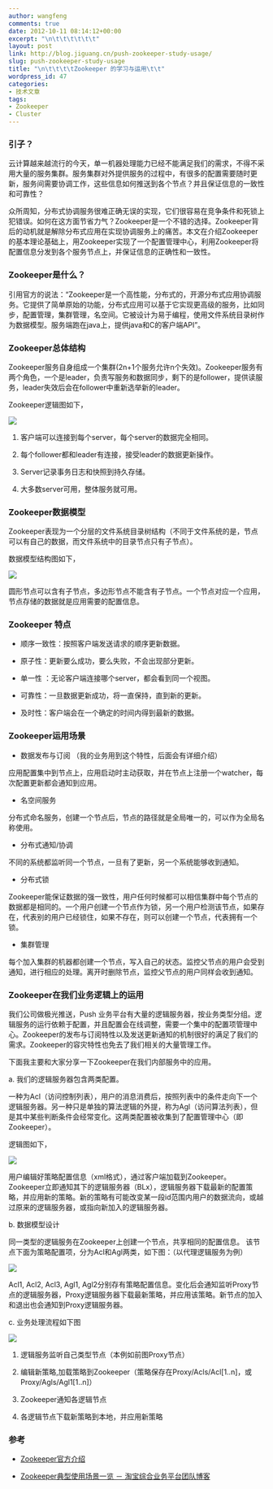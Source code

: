 ```yaml
---
author: wangfeng
comments: true
date: 2012-10-11 08:14:12+00:00
excerpt: "\n\t\t\t\t\t\t"
layout: post
link: http://blog.jiguang.cn/push-zookeeper-study-usage/
slug: push-zookeeper-study-usage
title: "\n\t\t\t\tZookeeper 的学习与运用\t\t"
wordpress_id: 47
categories:
- 技术文章
tags:
- Zookeeper
- Cluster
---
```



				

### 引子？


云计算越来越流行的今天，单一机器处理能力已经不能满足我们的需求，不得不采用大量的服务集群。服务集群对外提供服务的过程中，有很多的配置需要随时更新，服务间需要协调工作，这些信息如何推送到各个节点？并且保证信息的一致性和可靠性？

众所周知，分布式协调服务很难正确无误的实现，它们很容易在竞争条件和死锁上犯错误。如何在这方面节省力气？Zookeeper是一个不错的选择。Zookeeper背后的动机就是解除分布式应用在实现协调服务上的痛苦。本文在介绍Zookeeper的基本理论基础上，用Zookeeper实现了一个配置管理中心，利用Zookeeper将配置信息分发到各个服务节点上，并保证信息的正确性和一致性。


### Zookeeper是什么？


引用官方的说法：“Zookeeper是一个高性能，分布式的，开源分布式应用协调服务。它提供了简单原始的功能，分布式应用可以基于它实现更高级的服务，比如同步，配置管理，集群管理，名空间。它被设计为易于编程，使用文件系统目录树作为数据模型。服务端跑在java上，提供java和C的客户端API”。


### Zookeeper总体结构


Zookeeper服务自身组成一个集群(2n+1个服务允许n个失效)。Zookeeper服务有两个角色，一个是leader，负责写服务和数据同步，剩下的是follower，提供读服务，leader失效后会在follower中重新选举新的leader。

Zookeeper逻辑图如下，

![](/images/2012/10/1.jpg)



	
  1. 客户端可以连接到每个server，每个server的数据完全相同。

	
  2. 每个follower都和leader有连接，接受leader的数据更新操作。

	
  3. Server记录事务日志和快照到持久存储。

	
  4. 大多数server可用，整体服务就可用。




### Zookeeper数据模型


Zookeeper表现为一个分层的文件系统目录树结构（不同于文件系统的是，节点可以有自己的数据，而文件系统中的目录节点只有子节点）。

数据模型结构图如下，

![](/images/2012/10/2.png)

圆形节点可以含有子节点，多边形节点不能含有子节点。一个节点对应一个应用，节点存储的数据就是应用需要的配置信息。


### Zookeeper 特点





	
  * 顺序一致性：按照客户端发送请求的顺序更新数据。

	
  * 原子性：更新要么成功，要么失败，不会出现部分更新。

	
  * 单一性 ：无论客户端连接哪个server，都会看到同一个视图。

	
  * 可靠性：一旦数据更新成功，将一直保持，直到新的更新。

	
  * 及时性：客户端会在一个确定的时间内得到最新的数据。




### Zookeeper运用场景





	
  * 数据发布与订阅 （我的业务用到这个特性，后面会有详细介绍）


应用配置集中到节点上，应用启动时主动获取，并在节点上注册一个watcher，每次配置更新都会通知到应用。

	
  * 名空间服务


分布式命名服务，创建一个节点后，节点的路径就是全局唯一的，可以作为全局名称使用。

	
  * 分布式通知/协调


不同的系统都监听同一个节点，一旦有了更新，另一个系统能够收到通知。

	
  * 分布式锁


Zookeeper能保证数据的强一致性，用户任何时候都可以相信集群中每个节点的数据都是相同的。一个用户创建一个节点作为锁，另一个用户检测该节点，如果存在，代表别的用户已经锁住，如果不存在，则可以创建一个节点，代表拥有一个锁。

	
  * 集群管理


每个加入集群的机器都创建一个节点，写入自己的状态。监控父节点的用户会受到通知，进行相应的处理。离开时删除节点，监控父节点的用户同样会收到通知。


### Zookeeper在我们业务逻辑上的运用


我们公司做极光推送，Push 业务平台有大量的逻辑服务器，按业务类型分组。逻辑服务的运行依赖于配置，并且配置会在线调整，需要一个集中的配置项管理中心。Zookeeper的发布与订阅特性以及发送更新通知的机制很好的满足了我们的需求。Zookeeper的容灾特性也免去了我们相关的大量管理工作。

下面我主要和大家分享一下Zookeeper在我们内部服务中的应用。

a. 我们的逻辑服务器包含两类配置。

一种为Acl（访问控制列表），用户的消息消费后，按照列表中的条件走向下一个逻辑服务器。另一种只是单独的算法逻辑的外提，称为Agl（访问算法列表），但是其中某些判断条件会经常变化。这两类配置被收集到了配置管理中心（即Zookeeper）。

逻辑图如下，

![](/images/2012/10/3.jpg)

用户编辑好策略配置信息（xml格式），通过客户端加载到Zookeeper。Zookeeper立即通知其下的逻辑服务器（BLx），逻辑服务器下载最新的配置策略，并应用新的策略。新的策略有可能改变某一段id范围内用户的数据流向，或越过原来的逻辑服务器，或指向新加入的逻辑服务器。

b. 数据模型设计

同一类型的逻辑服务在Zookeeper上创建一个节点，共享相同的配置信息。
该节点下面为策略配置项，分为Acl和Agl两类，如下图：（以代理逻辑服务为例）

![](/images/2012/10/4.jpg)

Acl1, Acl2, Acl3, Agl1, Agl2分别存有策略配置信息。变化后会通知监听Proxy节点的逻辑服务器，Proxy逻辑服务器下载最新策略，并应用该策略。新节点的加入和退出也会通知到Proxy逻辑服务器。

c. 业务处理流程如下图

![](/images/2012/10/5.jpg)



	
  1. 逻辑服务监听自己类型节点（本例如前图Proxy节点）

	
  2. 编辑新策略,加载策略到Zookeeper（策略保存在Proxy/Acls/Acl[1..n]，或Proxy/Agls/Agl1[1..n]）

	
  3. Zookeeper通知各逻辑节点

	
  4. 各逻辑节点下载新策略到本地，并应用新策略




### 参考





	
  * [Zookeeper官方介绍](http://Zookeeper.apache.org/doc/trunk/ZookeeperOver.html)

	
  * [Zookeeper典型使用场景一览 － 淘宝综合业务平台团队博客](http://rdc.taobao.com/team/jm/archives/1232)


		
